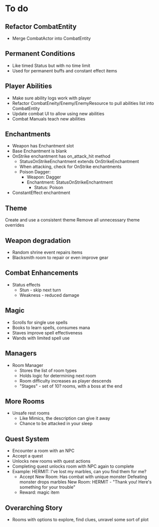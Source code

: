# To do

## Refactor CombatEntity
- Merge CombatActor into CombatEntity

## Permanent Conditions
- Like timed Status but with no time limit
- Used for permanent buffs and constant effect items


## Player Abilities
- Make sure ability logs work with player
- Refactor CombatEneity/Enemy/EnemyResource to pull abilities list into CombatEntity
- Update combat UI to allow using new abilities
- Combat Manuals teach new abilities

## Enchantments
- Weapon has Enchantment slot
- Base Enchantment is blank
- OnStrike enchantment has on_attack_hit method
    - StatusOnStrikeEnchantment extends OnStrikeEnchantment
    - When attacking, check for OnStrike enchantments
    - Poison Dagger:
        - Weapon: Dagger
        - Enchantment: StatusOnStrikeEnchantment
            - Status: Poison
- ConstantEffect enchantment

## Theme
Create and use a consistent theme
Remove all unnecessary theme overrides

## Weapon degradation
- Random shrine event repairs items
- Blacksmith room to repair or even improve gear

## Combat Enhancements
- Status effects
    - Stun - skip next turn
    - Weakness - reduced damage

## Magic
- Scrolls for single use spells
- Books to learn spells, consumes mana
- Staves improve spell effectiveness
- Wands with limited spell use

## Managers
- Room Manager
    - Stores the list of room types
    - Holds logic for determining next room
    - Room difficulty increases as player descends
    - "Stages" - set of 10? rooms, with a boss at the end

## More Rooms
- Unsafe rest rooms
    - Like Mimics, the description can give it away
    - Chance to be attacked in your sleep

## Quest System
- Encounter a room with an NPC
- Accept a quest
- Unlocks new rooms with quest actions
- Completing quest unlocks room with NPC again to complete
- Example:
    HERMIT: I've lost my marbles, can you find them for me?
    - Accept
    New Room: Has combat with unique monster
        Defeating monster drops marbles
    New Room: HERMIT - "Thank you! Here's something for your trouble"
    - Reward: magic item

## Overarching Story
- Rooms with options to explore, find clues, unravel some sort of plot